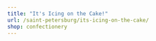 ```yaml
---
title: "It's Icing on the Cake!"
url: /saint-petersburg/its-icing-on-the-cake/
shop: confectionery
---
```

